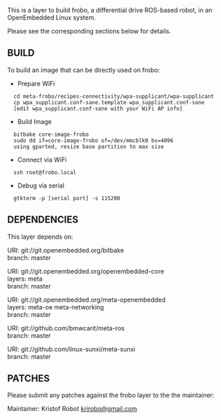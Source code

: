 This is a layer to build frobo, a differential drive ROS-based robot, in an OpenEmbedded Linux system.

Please see the corresponding sections below for details.

## BUILD

To build an image that can be directly used on frobo:

* Prepare WiFi
```
  cd meta-frobo/recipes-connectivity/wpa-supplicant/wpa-supplicant
  cp wpa_supplicant.conf-sane.template wpa_supplicant.conf-sane
  [edit wpa_supplicant.conf-sane with your WiFi AP info]
```

* Build Image
```
  bitbake core-image-frobo
  sudo dd if=core-image-frobo of=/dev/mmcblk0 bs=4096
  using gparted, resize base partition to max size
```  
* Connect via WiFi
```
  ssh root@frobo.local
```
* Debug via serial
```
  gtkterm -p [serial port] -s 115200
```

## DEPENDENCIES

This layer depends on:

  URI: git://git.openembedded.org/bitbake  
  branch: master  

  URI: git://git.openembedded.org/openembedded-core  
  layers: meta  
  branch: master  

  URI: git://git.openembedded.org/meta-openembedded  
  layers: meta-oe meta-networking  
  branch: master  

  URI: git://github.com/bmwcarit/meta-ros  
  branch: master  

  URI: git://github.com/linux-sunxi/meta-sunxi  
  branch: master  

## PATCHES

Please submit any patches against the frobo layer to the
the maintainer:

Maintainer: Kristof Robot <krirobo@gmail.com>
